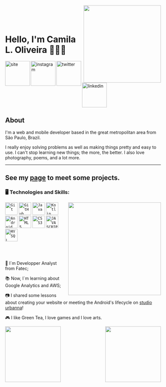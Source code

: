 <img align="right" width="250px" style="margin-top:-20px" src="https://raw.githubusercontent.com/clcmo/clcmo/main/docs/images/-2147483648_-211006.webp">

  </br>
  </br>

  <div dsplay="inline-block">

   <h1 align="left">Hello, I'm Camila L. Oliveira 👩🏻‍🦰</h1>
     <a href="https://dev.camilaloliveira.com.br">
      <img align="left" width="80px" src="https://cdn-icons-png.flaticon.com/512/1409/1409940.png" alt="site" style="vertical-align:top;">
    </a> 
   <a href="https://www.instagram.com/millaloliveira/">
      <img align="left" width="80px" src="https://cdn-icons-png.flaticon.com/512/1409/1409946.png" alt="instagram" style="vertical-align:top;">
    </a> 
    <a href="https://twitter.com/millaloliveira">
      <img align="left" width="80px" src="https://cdn-icons-png.flaticon.com/512/1409/1409937.png" alt="twitter" style="vertical-align:top;">
    </a>
    <a href=" https://www.linkedin.com/in/clcmdeoliveira/">
      <img width="80px" src="https://cdn-icons-png.flaticon.com/512/1409/1409945.png" alt="linkedin" style="vertical-align:top;">
    </a>
  </div>

  ## About

  I'm a web and mobile developer based in the great metropolitan area from São Paulo, Brazil.

  I really enjoy solving problems as well as making things pretty and easy to use. I can't stop learning new things; the more, the better. I also love photography, poems, and a lot more.

  ----
  See my [page][Site] to meet some projects.
  ----

  ### 🖥️ Technologies and Skills: 
  <img width="300px" align="right" src="https://raw.githubusercontent.com/clcmo/clcmo/main/docs/images/-2147483648_-211005.webp">


  <code><img width="40px" src="https://cdn.jsdelivr.net/gh/devicons/devicon/icons/git/git-plain.svg" title = "Git"/></code>
  <code><img width="40px" src="https://cdn.jsdelivr.net/gh/devicons/devicon/icons/github/github-original.svg" title = "GitHub"/></code>
  <code><img width="40px" src="https://cdn.jsdelivr.net/gh/devicons/devicon/icons/java/java-plain.svg" title = "Java"/></code>
  <code><img width="40px" src="https://cdn.jsdelivr.net/gh/devicons/devicon/icons/kotlin/kotlin-plain.svg" title = "Kotlin"/></code>
  <code><img width="40px" src="https://cdn.jsdelivr.net/gh/devicons/devicon/icons/android/android-plain.svg" title = "Android"/></code>
  <code><img width="40px" src="https://cdn.jsdelivr.net/gh/devicons/devicon/icons/html5/html5-plain.svg" title = "HTML5"/></code>
  <code><img width="40px" src="https://cdn.jsdelivr.net/gh/devicons/devicon/icons/css3/css3-plain.svg" title = "CSS3"/></code>
  <code><img width="40px" src="https://cdn.jsdelivr.net/gh/devicons/devicon/icons/javascript/javascript-plain.svg" title = "JAVASCRIPT"/></code>
  <code><img width="40px" src="https://cdn.jsdelivr.net/gh/devicons/devicon/icons/mysql/mysql-plain.svg" title = "MYSQL"/></code>

  </br>
  </br>
  <div display="inline-block">
   <p align="left">🤿  I`m Developper Analyst from Fatec;</p>
   <p align="left">📚  Now, I`m learning about Google Analytics and AWS;</p>
   <p align="left">📷  I shared some lessons about creating your website or meeting the Android's lifecycle on <a href="studiourbanna.github.io">studio urbanna</a>!</p>
   <p align="left">🎮  I like Green Tea, I love games and I love arts.</p>
  </div>

<p align="center">
<a href="https://github.com/clcmo">
  <img align="left" height="180em" src="https://github-readme-stats-eight-theta.vercel.app/api?username=clcmo&show_icons=true&theme=algolia&include_all_commits=true&count_private=true"/>
  <img align="right" height="180em" src="https://github-readme-stats-eight-theta.vercel.app/api/top-langs/?username=clcmo&layout=compact&langs_count=8&theme=algolia"/>
</a>
</p>

  [Site]: https://dev.camilaloliveira.com.br/

